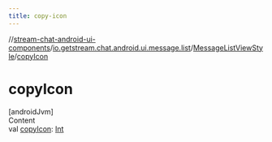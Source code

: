 ```yaml
---
title: copy-icon
---
```

//[stream-chat-android-ui-components](../../../index.md)/[io.getstream.chat.android.ui.message.list](../index.md)/[MessageListViewStyle](index.md)/[copyIcon](copyIcon.md)



# copyIcon  
[androidJvm]  
Content  
val [copyIcon](copyIcon.md): [Int](https://kotlinlang.org/api/latest/jvm/stdlib/kotlin/-int/index.html)  




